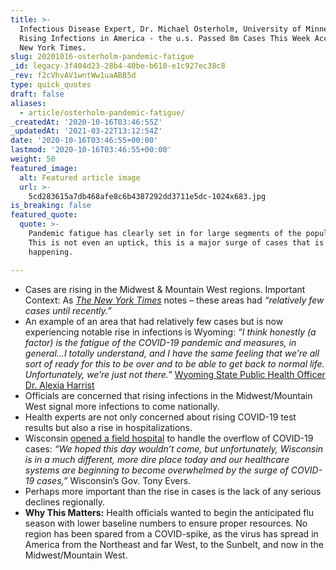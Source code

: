 ```yaml
---
title: >-
  Infectious Disease Expert, Dr. Michael Osterholm, University of Minnesota, on
  Rising Infections in America - the u.s. Passed 8m Cases This Week According to
  New York Times.
slug: 20201016-osterholm-pandemic-fatigue
_id: legacy-3f404d23-28b4-40be-b610-e1c927ec38c8
_rev: f2cVhvAV1wntWw1uaABB5d
type: quick_quotes
draft: false
aliases:
  - article/osterholm-pandemic-fatigue/
_createdAt: '2020-10-16T03:46:55Z'
_updatedAt: '2021-03-22T13:12:54Z'
date: '2020-10-16T03:46:55+00:00'
lastmod: '2020-10-16T03:46:55+00:00'
weight: 50
featured_image:
  alt: Featured article image
  url: >-
    5cd283615a7db468afe8c6b4387292dd3711e5dc-1024x683.jpg
is_breaking: false
featured_quote:
  quote: >-
    Pandemic fatigue has clearly set in for large segments of the population.
    This is not even an uptick, this is a major surge of cases that is
    happening.

---
```

* Cases are rising in the Midwest & Mountain West regions. Important Context: As [_The New York Times_](https://www.nytimes.com/live/2020/10/15/world/covid-coronavirus?action=click&module=Top%20Stories&pgtype=Homepage) notes – these areas had _“relatively few cases until recently.”_
* An example of an area that had relatively few cases but is now experiencing notable rise in infections is Wyoming: _“I think honestly (a factor) is the fatigue of the COVID-19 pandemic and measures, in general…I totally understand, and I have the same feeling that we’re all sort of ready for this to be over and to be able to get back to normal life. Unfortunately, we’re just not there.”_ [Wyoming State Public Health Officer Dr. Alexia Harrist](https://www.wyomingnews.com/coronavirus/southeast-wyoming-grapples-with-record-covid-19-spike-in-recent-weeks/article_93c177de-7d46-54a6-9d34-9126ce49ec04.html)
* Officials are concerned that rising infections in the Midwest/Mountain West signal more infections to come nationally.
* Health experts are not only concerned about rising COVID-19 test results but also a rise in hospitalizations.
* Wisconsin [opened a field hospital](https://www.forbes.com/sites/alisondurkee/2020/10/07/wisconsin-opening-field-hospital-as-covid-19-cases-surge/#37c7232159bc) to handle the overflow of COVID-19 cases: _“We hoped this day wouldn’t come, but unfortunately, Wisconsin is in a much different, more dire place today and our healthcare systems are beginning to become overwhelmed by the surge of COVID-19 cases,”_ Wisconsin’s Gov. Tony Evers.
* Perhaps more important than the rise in cases is the lack of any serious declines regionally.
* **Why This Matters:** Health officials wanted to begin the anticipated flu season with lower baseline numbers to ensure proper resources. No region has been spared from a COVID-spike, as the virus has spread in America from the Northeast and far West, to the Sunbelt, and now in the Midwest/Mountain West.